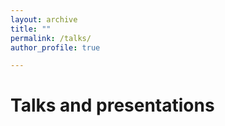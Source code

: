 ```yaml
---
layout: archive
title: ""
permalink: /talks/
author_profile: true

---
```


Talks and presentations
======

